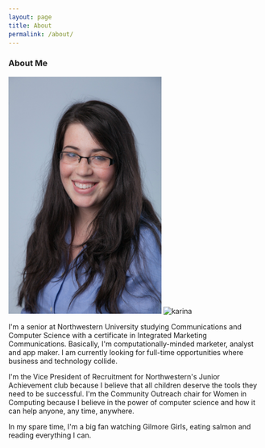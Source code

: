 ```yaml
---
layout: page
title: About
permalink: /about/
---
```




### About Me



<img src="/images/Karina.Updated.HEAdshot.final.jpg" alt="karina" style="width:304px;height:470px;">
<img src="13923783_1393947720620065_1540513592780113239_o.jpg" alt="karina">

I'm a senior at Northwestern University studying Communications and Computer Science with a certificate in Integrated Marketing Communications. 
Basically, I'm computationally-minded marketer, analyst and app maker. I am currently looking for full-time opportunities where business and technology collide. 

I'm the Vice President of Recruitment for Northwestern's Junior Achievement club because I believe that all children deserve the tools they need to be successful.
I'm the Community Outreach chair for Women in Computing because I believe in the power of computer science and how it can help anyone, any time, anywhere. 
  
  In my spare time, I'm a big fan watching Gilmore Girls, eating salmon and reading everything I can. 
  
  

